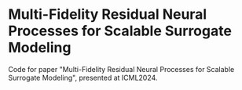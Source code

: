 # Multi-Fidelity Residual Neural Processes for Scalable Surrogate Modeling
Code for paper "Multi-Fidelity Residual Neural Processes for Scalable Surrogate Modeling", presented at ICML2024.